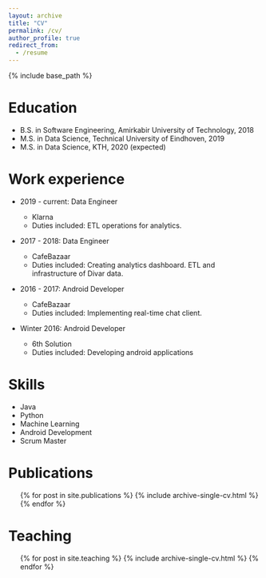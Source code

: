 ```yaml
---
layout: archive
title: "CV"
permalink: /cv/
author_profile: true
redirect_from:
  - /resume
---
```


{% include base_path %}

Education
======
* B.S. in Software Engineering, Amirkabir University of Technology, 2018
* M.S. in Data Science, Technical University of Eindhoven, 2019
* M.S. in Data Science, KTH, 2020 (expected)

Work experience
======
* 2019 - current: Data Engineer
  * Klarna
  * Duties included: ETL operations for analytics.

* 2017 - 2018: Data Engineer
  * CafeBazaar
  * Duties included: Creating analytics dashboard. ETL and infrastructure of Divar data.

* 2016 - 2017: Android Developer
  * CafeBazaar
  * Duties included: Implementing real-time chat client.

* Winter 2016: Android Developer
  * 6th Solution
  * Duties included: Developing android applications
  
Skills
======
* Java
* Python
* Machine Learning
* Android Development
* Scrum Master

Publications
======
  <ul>{% for post in site.publications %}
    {% include archive-single-cv.html %}
  {% endfor %}</ul>
<!--   
Talks
======
  <ul>{% for post in site.talks %}
    {% include archive-single-talk-cv.html %}
  {% endfor %}</ul> -->
  
Teaching
======
  <ul>{% for post in site.teaching %}
    {% include archive-single-cv.html %}
  {% endfor %}</ul>
  
<!-- Service and leadership
======
* Currently signed in to 43 different slack teams -->

